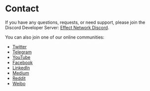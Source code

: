 # Contact

If you have any questions, requests, or need support, please join the Discord Developer Server: [Effect Network Discord](https://discord.gg/bq4teBnH3V).

You can also join one of our online communities:

<ul class="menu-list">
<li><a href="https://twitter.com/effectaix" target="_blank"><i class="fab fa-twitter"></i> Twitter</a></li>
<li><a href="https://t.me/effectai" target="_blank"><i class="fab fa-telegram"></i> Telegram</a></li>
<li><a href="https://www.youtube.com/channel/UCWzHpI310baipgvVMCxcwHA" target="_blank"><i class="fab fa-youtube"></i> YouTube</a></li>
<li><a href="https://www.facebook.com/effectai" target="_blank"><i class="fab fa-facebook"></i> Facebook</a></li>
<li><a href="https://www.linkedin.com/company/effectai" target="_blank"><i class="fab fa-linkedin"></i> LinkedIn</a></li>
<li><a href="https://medium.com/effect-ai" target="_blank"><i class="fab fa-medium"></i> Medium</a></li>
<li><a href="https://www.reddit.com/r/effectai" target="_blank"><i class="fab fa-reddit"></i> Reddit</a></li>
<li><a href="https://weibo.com/7578875568/info" target="_blank"><i class="fab fa-weibo"></i> Weibo</a></li>
</ul>
